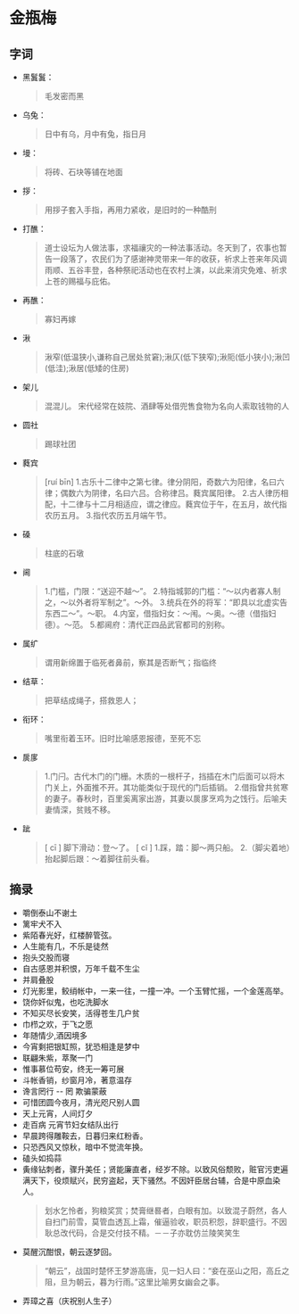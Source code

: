 # 金瓶梅

## 字词

* 黑鬒鬒：
	> 毛发密而黑 
* 乌兔：
	> 日中有乌，月中有兔，指日月 
* 墁：
	> 将砖、石块等铺在地面 
* 拶：
	> 用拶子套入手指，再用力紧收，是旧时的一种酷刑 
* 打醮：
	> 道士设坛为人做法事，求福禳灾的一种法事活动。冬天到了，农事也暂告一段落了，农民们为了感谢神灵带来一年的收获，祈求上苍来年风调雨顺、五谷丰登，各种祭祀活动也在农村上演，以此来消灾免难、祈求上苍的赐福与庇佑。 
* 再醮：
	> 寡妇再嫁 
* 湫
	> 湫窄(低温狭小,谦称自己居处贫窘);湫仄(低下狭窄);湫阨(低小狭小);湫凹(低洼);湫居(低矮的住房) 
* 架儿
	> 混混儿。
	> 宋代经常在妓院、酒肆等处借兜售食物为名向人索取钱物的人
* 圆社
	> 踢球社团 
* 蕤宾 
	> [ruí bīn]
	> 1.古乐十二律中之第七律。律分阴阳，奇数六为阳律，名曰六律；偶数六为阴律，名曰六吕。合称律吕。蕤宾属阳律。 
	> 2.古人律历相配，十二律与十二月相适应，谓之律应。蕤宾位于午，在五月，故代指农历五月。
	>  3.指代农历五月端午节。  
* 磉 
	> 柱底的石墩
* 阃 
	> 1.门槛，门限：“送迎不越～”。
	> 2.特指城郭的门槛：“～以内者寡人制之，～以外者将军制之”。～外。
	> 3.统兵在外的将军：“即具以北虚实告东西二～”。～职。 
	> 4.内室，借指妇女：～闱。～奥。～德（借指妇德）。～范。 
	> 5.都阃府：清代正四品武官都司的别称。 
* 属纩  
	> 谓用新绵置于临死者鼻前，察其是否断气；指临终  
* 结草：
	> 把草结成绳子，搭救恩人；
* 衔环：
	> 嘴里衔着玉环。旧时比喻感恩报德，至死不忘 
* 扊扅 
	> 1.门闩。古代木门的门栅。木质的一根杆子，挡插在木门后面可以将木门关上，外面推不开。其功能类似于现代的门后插销。
	> 2.借指曾共贫寒的妻子。春秋时，百里奚离家出游，其妻以扊扅烹鸡为之饯行。后喻夫妻情深，贫贱不移。
* 跐
	> [ cī ]
	> 脚下滑动：登～了。
	> [ cǐ ]
	> 1.踩，踏：脚～两只船。
	> 2.（脚尖着地）抬起脚后跟：～着脚往前头看。


## 摘录

* 嚼倒泰山不谢土 
* 篱牢犬不入
* 紫陌春光好，红楼醉管弦。 
* 人生能有几，不乐是徒然 
* 抱头交股而寝 
* 自古感恩并积恨，万年千载不生尘 
* 并肩叠股 
* 灯光影里，鲛绡帐中，一来一往，一撞一冲。一个玉臂忙摇，一个金莲高举。 
* 饶你奸似鬼，也吃洗脚水 
* 不知买尽长安笑，活得苍生几户贫 
* 巾栉之欢，于飞之愿 
* 年随情少,酒因境多 
* 今宵剩把银缸照，犹恐相逢是梦中 
* 联翩朱紫，萃聚一门 
* 惟事慕位苟安，终无一筹可展 
* 斗帐香销，纱窗月冷，著意温存 
* 谗言罔行     -- 罔 欺骗蒙蔽 
* 可惜团圆今夜月，清光咫尺别人圆 
* 天上元宵，人间灯夕
* 走百病 元宵节妇女结队出行
* 早晨跨得雕鞍去，日暮归来红粉香。
* 只恐西风又惊秋，暗中不觉流年换。
* 磕头如捣蒜
* 夤缘钻刺者，骤升美任；贤能廉直者，经岁不除。以致风俗颓败，赃官污吏遍满天下，役烦赋兴，民穷盗起，天下骚然。不因奸臣居台辅，合是中原血染人。
	>划水乞怜者，狗粮奖赏；焚膏继晷者，白眼有加。以致混子蔚然，各人自扫门前雪，莫管血透瓦上霜，催逼验收，职员积怨，辞职盛行。不因耿总改代码，合是交付技不精。－－子亦耽仿兰陵笑笑生
* 莫醒沉酣恨，朝云逐梦回。
	>“朝云”，战国时楚怀王梦游高唐，见一妇人曰：“妾在巫山之阳，高丘之阻，旦为朝云，暮为行雨。”这里比喻男女幽会之事。
* 弄璋之喜（庆祝别人生子）
